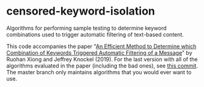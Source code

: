 # censored-keyword-isolation

Algorithms for performing sample testing to determine keyword combinations used
to trigger automatic filtering of text-based content.

This code accompanies the paper "[An Efficient Method to Determine which
Combination of Keywords Triggered Automatic Filtering of a Message](
https://www.usenix.org/system/files/foci19-paper_xiong.pdf)" by Ruohan Xiong
and Jeffrey Knockel (2019). For the last version with all of the algorithms
evaluated in the paper (including the bad ones), see
[this commit](https://github.com/citizenlab/censored-keyword-isolation/tree/37f9cc44).
The master branch only maintains algorithms that you would ever want to use.
